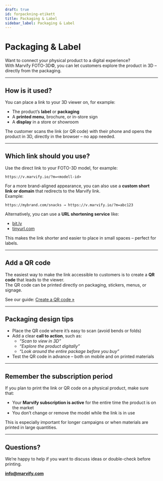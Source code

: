 ```yaml
---
draft: true
id: forpackning-etikett
title: Packaging & Label
sidebar_label: Packaging & Label
---
```

# Packaging & Label

Want to connect your physical product to a digital experience?  
With Marvify FOTO-3D©, you can let customers explore the product in 3D – directly from the packaging.

---

## How is it used?

You can place a link to your 3D viewer on, for example:

- The product’s **label** or **packaging**  
- A **printed menu**, brochure, or in-store sign  
- A **display** in a store or showroom

The customer scans the link (or QR code) with their phone and opens the product in 3D, directly in the browser – no app needed.

---

## Which link should you use?

Use the direct link to your FOTO-3D model, for example:

```
https://v.marvify.io/?m=<modell-id>
```

For a more brand-aligned appearance, you can also use a **custom short link or domain** that redirects to the Marvify link.  
Example:

```
https://mybrand.com/snacks → https://v.marvify.io/?m=abc123
```


Alternatively, you can use a **URL shortening service** like:

- [bit.ly](https://bitly.com)  
- [tinyurl.com](https://tinyurl.com)

This makes the link shorter and easier to place in small spaces – perfect for labels.


---

## Add a QR code

The easiest way to make the link accessible to customers is to create a **QR code** that leads to the viewer.  
The QR code can be printed directly on packaging, stickers, menus, or signage.

See our guide: [Create a QR code »](./skapa-qr-kod.md)

---

## Packaging design tips

- Place the QR code where it’s easy to scan (avoid bends or folds)  
- Add a clear **call to action**, such as:  
  - *“Scan to view in 3D”*  
  - *“Explore the product digitally”*  
  - *“Look around the entire package before you buy”*  
- Test the QR code in advance – both on mobile and on printed materials

---

## Remember the subscription period

If you plan to print the link or QR code on a physical product, make sure that:

- Your **Marvify subscription is active** for the entire time the product is on the market  
- You don’t change or remove the model while the link is in use

This is especially important for longer campaigns or when materials are printed in large quantities.

---

## Questions?

We’re happy to help if you want to discuss ideas or double-check before printing.

**[info@marvify.com](mailto:info@marvify.com)**

